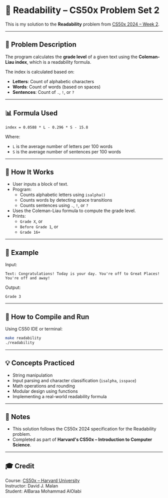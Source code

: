 # 📖 Readability – CS50x Problem Set 2

This is my solution to the **Readability** problem from [CS50x 2024 – Week 2](https://cs50.harvard.edu/x/2024/psets/2/readability/).

---

## 📝 Problem Description

The program calculates the **grade level** of a given text using the **Coleman-Liau index**, which is a readability formula.

The index is calculated based on:

- **Letters**: Count of alphabetic characters
- **Words**: Count of words (based on spaces)
- **Sentences**: Count of `.`, `!`, or `?`

---

## 📊 Formula Used

```text
index = 0.0588 * L - 0.296 * S - 15.8
```

Where:
- `L` is the average number of letters per 100 words
- `S` is the average number of sentences per 100 words

---

## 🧠 How It Works

- User inputs a block of text.
- Program:
  - Counts alphabetic letters using `isalpha()`
  - Counts words by detecting space transitions
  - Counts sentences using `.`, `!`, or `?`
- Uses the Coleman-Liau formula to compute the grade level.
- Prints:
  - `Grade X`, or
  - `Before Grade 1`, or
  - `Grade 16+`

---

## 🧪 Example

Input:
```
Text: Congratulations! Today is your day. You're off to Great Places! You're off and away!
```

Output:
```
Grade 3
```

---

## 🚀 How to Compile and Run

Using CS50 IDE or terminal:

```bash
make readability
./readability
```

---

## 💡 Concepts Practiced

- String manipulation
- Input parsing and character classification (`isalpha`, `isspace`)
- Math operations and rounding
- Modular design using functions
- Implementing a real-world readability formula

---

## 📌 Notes

- This solution follows the CS50x 2024 specification for the Readability problem.
- Completed as part of **Harvard's CS50x – Introduction to Computer Science**.

---

## 🎓 Credit

Course: [CS50x – Harvard University](https://cs50.harvard.edu/x/)  
Instructor: David J. Malan  
Student: AlBaraa Mohammad AlOlabi
